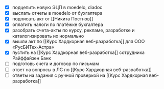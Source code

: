 - [x] подцепить новую ЭЦП в moedelo, diadoc
- [x] выслать отчеты в moedelo от бухгалтера
- [x] подписать акт от [[Никита Постнов]]
- [x] оплатить налоги по платёжке бухгалтера
- [x] разобрать счета-акты по курсу, рекламе, разработке и каталогизировать их нормально
- [x] вышли акт по [[Курс Хардкорная веб-разработка]] для ООО «РусБИТех-Астра»
- [x] пустить на [[Курс Хардкорная веб-разработка]] сотрудника Райффайзен Банк
- [ ] подготовь счета и договор по письмам
- [ ] ответ на вопросы в ЛС по [[Курс Хардкорная веб-разработка]]
- [ ] ответы на задания с ручной проверкой на [[Курс Хардкорная веб-разработка]]